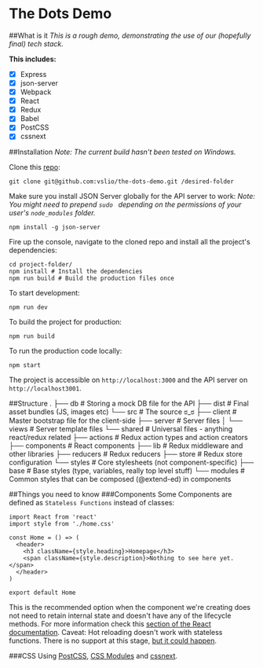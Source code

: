 # The Dots Demo

##What is it
*This is a rough demo, demonstrating the use of our (hopefully final) tech stack.*

**This includes:**
- [x] Express
- [x] json-server
- [x] Webpack
- [x] React
- [x] Redux
- [x] Babel
- [x] PostCSS
- [x] cssnext

##Installation
*Note: The current build hasn't been tested on Windows.*

Clone this [repo](https://github.com/vslio/the-dots-demo):
```
git clone git@github.com:vslio/the-dots-demo.git /desired-folder
```

Make sure you install JSON Server globally for the API server to work:
*Note: You might need to prepend `sudo ` depending on the permissions of your user's `node_modules` folder.*
```
npm install -g json-server
```

Fire up the console, navigate to the cloned repo and install all the project's dependencies:
```
cd project-folder/
npm install # Install the dependencies
npm run build # Build the production files once
```

To start development:
```
npm run dev
```

To build the project for production:
```
npm run build
```

To run the production code locally:
```
npm start
```


The project is accessible on `http://localhost:3000` and the API server on `http://localhost3001`.

##Structure
    .
    ├── db                      # Storing a mock DB file for the API
    ├── dist                    # Final asset bundles (JS, images etc)
    └── src                     # The source ಠ_ಠ
        ├── client              # Master bootstrap file for the client-side
        ├── server              # Server files
        │   └── views           # Server template files
        └── shared              # Universal files - anything react/redux related
            ├── actions         # Redux action types and action creators
            ├── components      # React components
            ├── lib             # Redux middleware and other libraries
            ├── reducers        # Redux reducers
            ├── store           # Redux store configuration
            └── styles          # Core stylesheets (not component-specific)
                ├── base        # Base styles (type, variables, really top level stuff)
                └── modules     # Common styles that can be composed (@extend-ed) in components


##Things you need to know
###Components
Some Components are defined as `Stateless Functions` instead of classes:
```
import React from 'react'
import style from './home.css'

const Home = () => (
  <header>
    <h3 className={style.heading}>Homepage</h3>
    <span className={style.description}>Nothing to see here yet.</span>
  </header>
)

export default Home
```
This is the recommended option when the component we're creating does not need to retain internal state and doesn't have any of the lifecycle methods. For more information check this [section of the React documentation](https://facebook.github.io/react/docs/reusable-components.html#stateless-functions).
Caveat: Hot reloading doesn't work with stateless functions. There is no support at this stage, [but it could happen](https://github.com/gaearon/babel-plugin-react-transform/issues/57).

###CSS
Using [PostCSS](http://postcss.org), [CSS Modules](http://glenmaddern.com/articles/css-modules) and [cssnext](http://cssnext.io).
